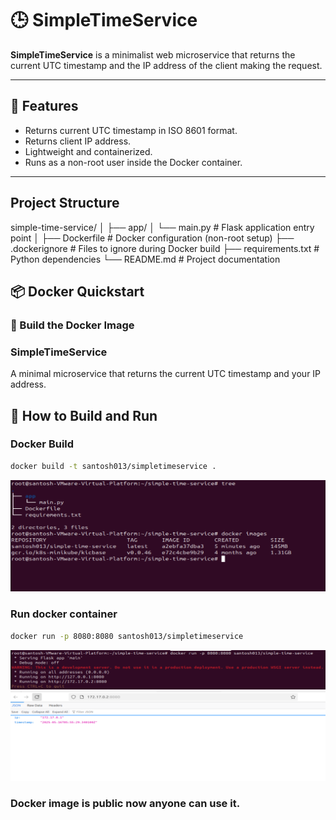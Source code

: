 # 🕒 SimpleTimeService

**SimpleTimeService** is a minimalist web microservice that returns the current UTC timestamp and the IP address of the client making the request.

---

## 🚀 Features

- Returns current UTC timestamp in ISO 8601 format.
- Returns client IP address.
- Lightweight and containerized.
- Runs as a non-root user inside the Docker container.

---
## Project Structure
simple-time-service/
│
├── app/
│   └── main.py             # Flask application entry point
│
├── Dockerfile              # Docker configuration (non-root setup)
├── .dockerignore           # Files to ignore during Docker build
├── requirements.txt        # Python dependencies
└── README.md               # Project documentation



## 📦 Docker Quickstart

### 🔧 Build the Docker Image

### SimpleTimeService

A minimal microservice that returns the current UTC timestamp and your IP address.

## 🔧 How to Build and Run

### Docker Build

```bash
docker build -t santosh013/simpletimeservice .
```
![simpletimeservice](images/1.png)

### Run docker container
```bash
docker run -p 8080:8080 santosh013/simpletimeservice
```
![simpletimeservice](images/2.png)
![simpletimeservice](images/last.png)


### Docker image is public now anyone can use it.